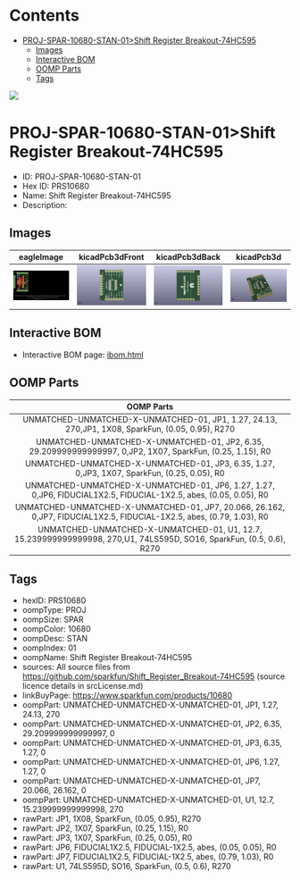 



Contents
========

* [PROJ-SPAR-10680-STAN-01>Shift Register Breakout-74HC595](#proj-spar-10680-stan-01shift-register-breakout-74hc595)
	* [Images](#images)
	* [Interactive BOM](#interactive-bom)
	* [OOMP Parts](#oomp-parts)
	* [Tags](#tags)
  
![][im]
# PROJ-SPAR-10680-STAN-01>Shift Register Breakout-74HC595

- ID: PROJ-SPAR-10680-STAN-01
- Hex ID: PRS10680
- Name: Shift Register Breakout-74HC595
- Description: 

## Images
  
  

|eagleImage|kicadPcb3dFront|kicadPcb3dBack|kicadPcb3d|
| :---: | :---: | :---: | :---: |
|[![eagleImage](eagleImage_140.png)](eagleImage_600.png)|[![kicadPcb3dFront](kicadPcb3dFront_140.png)](kicadPcb3dFront_600.png)|[![kicadPcb3dBack](kicadPcb3dBack_140.png)](kicadPcb3dBack_600.png)|[![kicadPcb3d](kicadPcb3d_140.png)](kicadPcb3d_600.png)|

## Interactive BOM

- Interactive BOM page: [ibom.html](kicad/bom/ibom.html)

## OOMP Parts
  

|OOMP Parts|
| :---: |
|UNMATCHED-UNMATCHED-X-UNMATCHED-01, JP1, 1.27, 24.13, 270,JP1, 1X08, SparkFun, (0.05, 0.95), R270|
|UNMATCHED-UNMATCHED-X-UNMATCHED-01, JP2, 6.35, 29.209999999999997, 0,JP2, 1X07, SparkFun, (0.25, 1.15), R0|
|UNMATCHED-UNMATCHED-X-UNMATCHED-01, JP3, 6.35, 1.27, 0,JP3, 1X07, SparkFun, (0.25, 0.05), R0|
|UNMATCHED-UNMATCHED-X-UNMATCHED-01, JP6, 1.27, 1.27, 0,JP6, FIDUCIAL1X2.5, FIDUCIAL-1X2.5, abes, (0.05, 0.05), R0|
|UNMATCHED-UNMATCHED-X-UNMATCHED-01, JP7, 20.066, 26.162, 0,JP7, FIDUCIAL1X2.5, FIDUCIAL-1X2.5, abes, (0.79, 1.03), R0|
|UNMATCHED-UNMATCHED-X-UNMATCHED-01, U1, 12.7, 15.239999999999998, 270,U1, 74LS595D, SO16, SparkFun, (0.5, 0.6), R270|

## Tags

- hexID: PRS10680
- oompType: PROJ
- oompSize: SPAR
- oompColor: 10680
- oompDesc: STAN
- oompIndex: 01
- oompName: Shift Register Breakout-74HC595
- sources: All source files from https://github.com/sparkfun/Shift_Register_Breakout-74HC595 (source licence details in srcLicense.md)
- linkBuyPage: https://www.sparkfun.com/products/10680
- oompPart: UNMATCHED-UNMATCHED-X-UNMATCHED-01, JP1, 1.27, 24.13, 270
- oompPart: UNMATCHED-UNMATCHED-X-UNMATCHED-01, JP2, 6.35, 29.209999999999997, 0
- oompPart: UNMATCHED-UNMATCHED-X-UNMATCHED-01, JP3, 6.35, 1.27, 0
- oompPart: UNMATCHED-UNMATCHED-X-UNMATCHED-01, JP6, 1.27, 1.27, 0
- oompPart: UNMATCHED-UNMATCHED-X-UNMATCHED-01, JP7, 20.066, 26.162, 0
- oompPart: UNMATCHED-UNMATCHED-X-UNMATCHED-01, U1, 12.7, 15.239999999999998, 270
- rawPart: JP1, 1X08, SparkFun, (0.05, 0.95), R270
- rawPart: JP2, 1X07, SparkFun, (0.25, 1.15), R0
- rawPart: JP3, 1X07, SparkFun, (0.25, 0.05), R0
- rawPart: JP6, FIDUCIAL1X2.5, FIDUCIAL-1X2.5, abes, (0.05, 0.05), R0
- rawPart: JP7, FIDUCIAL1X2.5, FIDUCIAL-1X2.5, abes, (0.79, 1.03), R0
- rawPart: U1, 74LS595D, SO16, SparkFun, (0.5, 0.6), R270



[im]: kicadPcb3d_450.png
